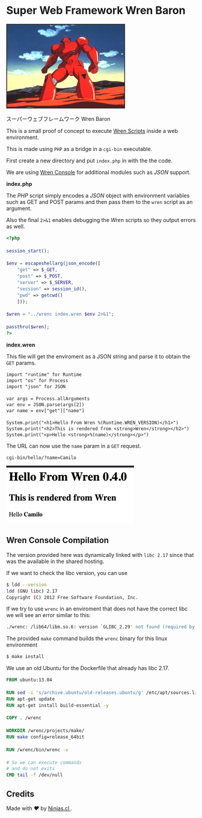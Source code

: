 # Super Web Framework Wren Baron

![Red Baron](redbaron.jpg)

スーパーウェブフレームワーク Wren Baron

This is a small proof of concept to execute [Wren Scripts](https://wren.io)
inside a web environment.

This is made using `PHP` as a bridge in a `cgi-bin` executable.

First create a new directory and put `index.php` in with the the code.

We are using [Wren Console](https://github.com/joshgoebel/wren-console) for additional modules such as _JSON_ support.

**index.php**

The _PHP_ script simply encodes a _JSON_ object with environment variables such as GET and POST params and then pass them to the `wren` script as an argument.

Also the final `2>&1` enables debugging the _Wren_ scripts so they output errors as well.

```php
<?php

session_start();

$env = escapeshellarg(json_encode([
    "get" => $_GET,
    "post" => $_POST,
    "server" => $_SERVER,
    "session" => session_id(),
    "pwd" => getcwd()
    ]));

$wren = "../wrenc index.wren $env 2>&1";

passthru($wren);
?>
```

**index.wren**

This file will get the enviroment as a JSON string and parse it
to obtain the `GET` params.

```wren
import "runtime" for Runtime
import "os" for Process
import "json" for JSON

var args = Process.allArguments
var env = JSON.parse(args[2])
var name = env["get"]["name"]

System.print("<h1>Hello From Wren %(Runtime.WREN_VERSION)</h1>")
System.print("<h2>This is rendered from <strong>Wren</strong></h2>")
System.print("<p>Hello <strong>%(name)</strong></p>")
```

The URL can now use the `name` param in a `GET` request.

```text
cgi-bin/hello/?name=Camilo
```

![Screenshot](screenshot.png)

## Wren Console Compilation

The version provided here was dynamically linked with `libc 2.17` since that was the available in the shared hosting.

If we want to check the libc version, you can use

```bash
$ ldd --version
ldd (GNU libc) 2.17
Copyright (C) 2012 Free Software Foundation, Inc.
```

If we try to use `wrenc` in an enviroment that does not have the correct libc we will see an error similar to this:

```bash
./wrenc: /lib64/libm.so.6: version `GLIBC_2.29' not found (required by ./wrenc)
```

The provided `make` command builds the `wrenc` binary for this linux environment

```bash
$ make install
```

We use an old Ubuntu for the Dockerfile that already has libc 2.17.

```dockerfile
FROM ubuntu:13.04

RUN sed -i 's/archive.ubuntu/old-releases.ubuntu/g' /etc/apt/sources.list
RUN apt-get update
RUN apt-get install build-essential -y

COPY . /wrenc

WORKDIR /wrenc/projects/make/
RUN make config=release_64bit

RUN /wrenc/bin/wrenc -v

# So we can execute commands
# and do not exits
CMD tail -f /dev/null
```

## Credits

<p>
  Made with <i class="fa fa-heart">&#9829;</i> by
  <a href="https://ninjas.cl">
    Ninjas.cl
  </a>.
</p>
